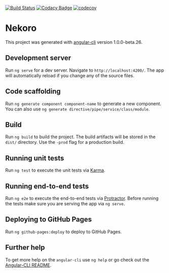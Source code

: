[![Build Status](https://travis-ci.org/DarkerTV/nekoro.svg?branch=master)](https://travis-ci.org/DarkerTV/nekoro)
[![Codacy Badge](https://api.codacy.com/project/badge/Grade/d27c5cc3cdac4339a30d4153aabe7f83)](https://www.codacy.com/app/DarkerTV/nekoro?utm_source=github.com&amp;utm_medium=referral&amp;utm_content=DarkerTV/nekoro&amp;utm_campaign=Badge_Grade)
[![codecov](https://codecov.io/gh/DarkerTV/nekoro/branch/master/graph/badge.svg)](https://codecov.io/gh/DarkerTV/nekoro)

# Nekoro

This project was generated with [angular-cli](https://github.com/angular/angular-cli) version 1.0.0-beta.26.

## Development server
Run `ng serve` for a dev server. Navigate to `http://localhost:4200/`. The app will automatically reload if you change any of the source files.

## Code scaffolding

Run `ng generate component component-name` to generate a new component. You can also use `ng generate directive/pipe/service/class/module`.

## Build

Run `ng build` to build the project. The build artifacts will be stored in the `dist/` directory. Use the `-prod` flag for a production build.

## Running unit tests

Run `ng test` to execute the unit tests via [Karma](https://karma-runner.github.io).

## Running end-to-end tests

Run `ng e2e` to execute the end-to-end tests via [Protractor](http://www.protractortest.org/).
Before running the tests make sure you are serving the app via `ng serve`.

## Deploying to GitHub Pages

Run `ng github-pages:deploy` to deploy to GitHub Pages.

## Further help

To get more help on the `angular-cli` use `ng help` or go check out the [Angular-CLI README](https://github.com/angular/angular-cli/blob/master/README.md).
